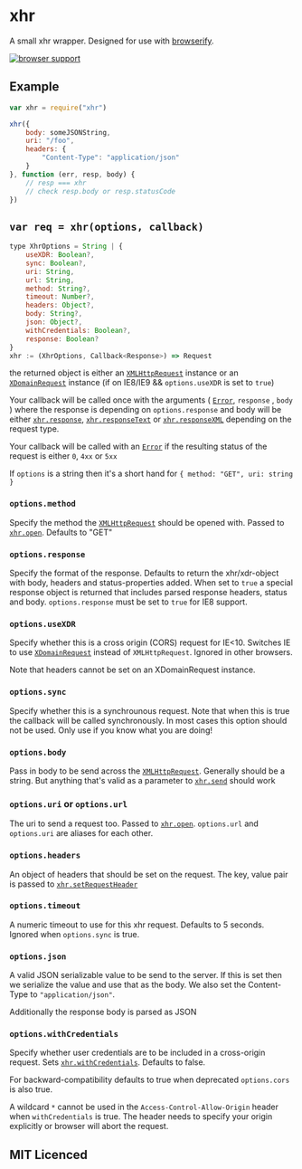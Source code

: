 # xhr

A small xhr wrapper. Designed for use with [browserify](http://browserify.org/).

[![browser support](https://ci.testling.com/raynos/xhr.png)](https://ci.testling.com/Raynos/xhr)

## Example

```js
var xhr = require("xhr")

xhr({
    body: someJSONString,
    uri: "/foo",
    headers: {
        "Content-Type": "application/json"
    }
}, function (err, resp, body) {
    // resp === xhr
    // check resp.body or resp.statusCode
})
```

## `var req = xhr(options, callback)`

```js
type XhrOptions = String | {
    useXDR: Boolean?,
    sync: Boolean?,
    uri: String,
    url: String,
    method: String?,
    timeout: Number?,
    headers: Object?,
    body: String?,
    json: Object?,
    withCredentials: Boolean?,
    response: Boolean?
}
xhr := (XhrOptions, Callback<Response>) => Request
```
the returned object is either an [`XMLHttpRequest`][3] instance
    or an [`XDomainRequest`][4] instance (if on IE8/IE9 &&
    `options.useXDR` is set to `true`)

Your callback will be called once with the arguments
    ( [`Error`][5], `response` , `body` ) where the response is depending on
    `options.response` and body will be either
    [`xhr.response`][6], [`xhr.responseText`][7] or
    [`xhr.responseXML`][8] depending on the request type.

Your callback will be called with an [`Error`][5] if the
    resulting status of the request is either `0`, `4xx` or `5xx`

If `options` is a string then it's a short hand for
    `{ method: "GET", uri: string }`

### `options.method`

Specify the method the [`XMLHttpRequest`][3] should be opened
    with. Passed to [`xhr.open`][2]. Defaults to "GET"

### `options.response`
Specify the format of the response. Defaults to return the xhr/xdr-object
    with body, headers and status-properties added. When set to `true` a special response
    object is returned that includes parsed response headers, status and body.
    `options.response` must be set to `true` for IE8 support.

### `options.useXDR`

Specify whether this is a cross origin (CORS) request for IE<10.
    Switches IE to use [`XDomainRequest`][4] instead of `XMLHttpRequest`.
    Ignored in other browsers.
    
Note that headers cannot be set on an XDomainRequest instance.

### `options.sync`

Specify whether this is a synchrounous request. Note that when
    this is true the callback will be called synchronously. In
    most cases this option should not be used. Only use if you
    know what you are doing!

### `options.body`

Pass in body to be send across the [`XMLHttpRequest`][3].
    Generally should be a string. But anything that's valid as
    a parameter to [`xhr.send`][1] should work

### `options.uri` or `options.url`

The uri to send a request too. Passed to [`xhr.open`][2]. `options.url` and `options.uri` are aliases for each other.

### `options.headers`

An object of headers that should be set on the request. The
    key, value pair is passed to [`xhr.setRequestHeader`][9]

### `options.timeout`

A numeric timeout to use for this xhr request. Defaults to 5
    seconds. Ignored when `options.sync` is true.

### `options.json`

A valid JSON serializable value to be send to the server. If this
    is set then we serialize the value and use that as the body.
    We also set the Content-Type to `"application/json"`.

Additionally the response body is parsed as JSON

### `options.withCredentials`

Specify whether user credentials are to be included in a cross-origin
    request. Sets [`xhr.withCredentials`][10]. Defaults to false.
    
For backward-compatibility defaults to true
    when deprecated `options.cors` is also true.

A wildcard `*` cannot be used in the `Access-Control-Allow-Origin` header when `withCredentials` is true. 
    The header needs to specify your origin explicitly or browser will abort the request.
    

## MIT Licenced

  [1]: http://xhr.spec.whatwg.org/#the-send()-method
  [2]: http://xhr.spec.whatwg.org/#the-open()-method
  [3]: http://xhr.spec.whatwg.org/#interface-xmlhttprequest
  [4]: http://msdn.microsoft.com/en-us/library/ie/cc288060(v=vs.85).aspx
  [5]: http://es5.github.com/#x15.11
  [6]: http://xhr.spec.whatwg.org/#the-response-attribute
  [7]: http://xhr.spec.whatwg.org/#the-responsetext-attribute
  [8]: http://xhr.spec.whatwg.org/#the-responsexml-attribute
  [9]: http://xhr.spec.whatwg.org/#the-setrequestheader()-method
  [10]: http://xhr.spec.whatwg.org/#the-withcredentials-attribute
